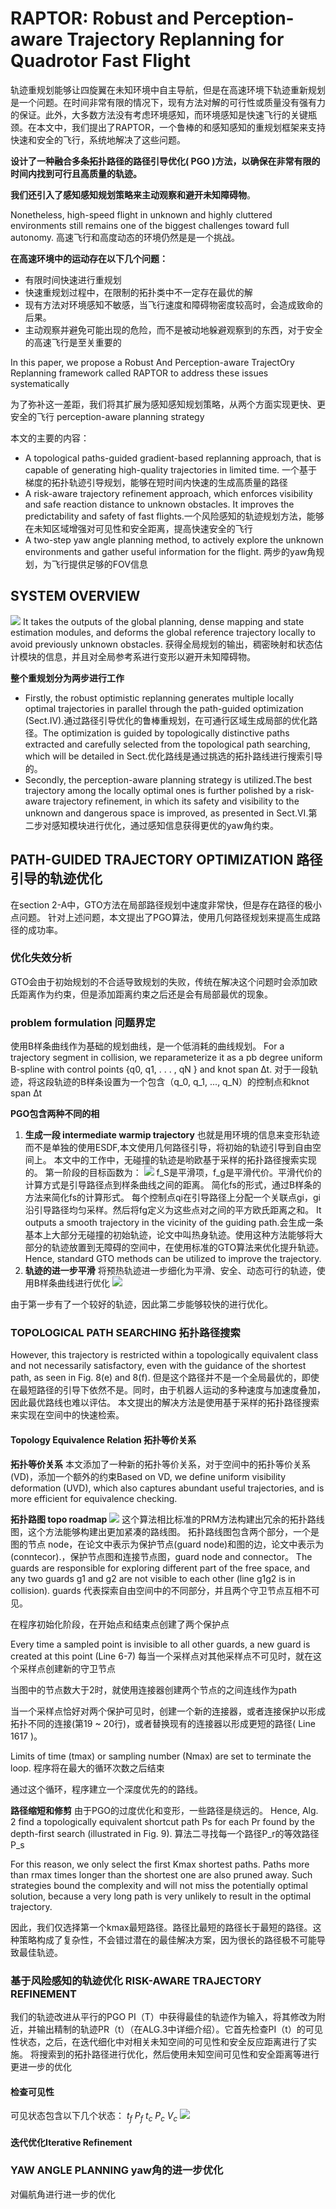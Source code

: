 # RAPTOR: Robust and Perception-aware Trajectory  Replanning for Quadrotor Fast Flight
轨迹重规划能够让四旋翼在未知环境中自主导航，但是在高速环境下轨迹重新规划是一个问题。在时间非常有限的情况下，现有方法对解的可行性或质量没有强有力的保证。此外，大多数方法没有考虑环境感知，而环境感知是快速飞行的关键瓶颈。在本文中，我们提出了RAPTOR，一个鲁棒的和感知感知的重规划框架来支持快速和安全的飞行，系统地解决了这些问题。

**设计了一种融合多条拓扑路径的路径引导优化( PGO )方法，以确保在非常有限的时间内找到可行且高质量的轨迹。**

**我们还引入了感知感知规划策略来主动观察和避开未知障碍物**。

Nonetheless, high-speed flight in unknown and highly cluttered environments still remains one of the biggest challenges toward full autonomy.
高速飞行和高度动态的环境仍然是是一个挑战。

**在高速环境中的运动存在以下几个问题：**
- 有限时间快速进行重规划
- 快速重规划过程中，在限制的拓扑类中不一定存在最优的解
- 现有方法对环境感知不敏感，当飞行速度和障碍物密度较高时，会造成致命的后果。
- 主动观察并避免可能出现的危险，而不是被动地躲避观察到的东西，对于安全的高速飞行是至关重要的

In this paper, we propose a Robust And Perception-aware TrajectOry Replanning framework called RAPTOR to address these issues systematically

为了弥补这一差距，我们将其扩展为感知感知规划策略，从两个方面实现更快、更安全的飞行
perception-aware planning strategy

本文的主要的内容：
- A topological paths-guided gradient-based replanning approach, that is capable of generating high-quality trajectories in limited time. 一个基于梯度的拓扑轨迹引导规划，能够在短时间内快速的生成高质量的路径
- A risk-aware trajectory refinement approach, which enforces visibility and safe reaction distance to unknown obstacles. It improves the predictability and safety of fast flights.一个风险感知的轨迹规划方法，能够在未知区域增强对可见性和安全距离，提高快速安全的飞行
- A two-step yaw angle planning method, to actively explore the unknown environments and gather useful information for the flight. 两步的yaw角规划，为飞行提供足够的FOV信息

## SYSTEM OVERVIEW
![](images/2025-03-05-09-53-02.png)
It takes the outputs of the global planning, dense mapping and state estimation modules, and deforms the global reference trajectory locally to avoid previously unknown obstacles.
获得全局规划的输出，稠密映射和状态估计模块的信息，并且对全局参考系进行变形以避开未知障碍物。

**整个重规划分为两步进行工作**
- Firstly, the robust optimistic replanning generates multiple locally optimal trajectories in parallel through the path-guided optimization (Sect.IV).通过路径引导优化的鲁棒重规划，在可通行区域生成局部的优化路径。The optimization is guided by topologically distinctive paths extracted and carefully selected from the topological path searching, which will be detailed in Sect.优化路线是通过挑选的拓扑路线进行搜索引导的。
- Secondly, the perception-aware planning strategy is utilized.The best trajectory among the locally optimal ones is further polished by a risk-aware trajectory refinement, in which its safety and visibility to the unknown and dangerous space is improved, as presented in Sect.VI.第二步对感知模块进行优化，通过感知信息获得更优的yaw角约束。


## PATH-GUIDED TRAJECTORY OPTIMIZATION 路径引导的轨迹优化
在section 2-A中，GTO方法在局部路径规划中速度非常快，但是存在路径的极小点问题。
针对上述问题，本文提出了PGO算法，使用几何路径规划来提高生成路径的成功率。
### 优化失效分析
GTO会由于初始规划的不合适导致规划的失败，传统在解决这个问题时会添加欧氏距离作为约束，但是添加距离约束之后还是会有局部最优的现象。
### problem formulation 问题界定
使用B样条曲线作为基础的规划曲线，是一个低消耗的曲线规划。
For a trajectory segment in collision, we reparameterize it as a pb degree uniform B-spline with control points {q0, q1, . . . , qN } and knot span ∆t.
对于一段轨迹，将这段轨迹的B样条设置为一个包含（q_0, q_1, ..., q_N）的控制点和knot span ∆t

**PGO包含两种不同的相**
1. **生成一段 intermediate warmip trajectory**
也就是用环境的信息来变形轨迹而不是单独的使用ESDF,本文使用几何路径引导，将初始的轨迹引导到自由空间上。
本文中的工作中，无碰撞的轨迹是哟欧基于采样的拓扑路径搜索实现的。
第一阶段的目标函数为：
![](images/2025-03-07-21-39-28.png)
f_S是平滑项，f_g是平滑代价。平滑代价的计算方式是引导路径点到样条曲线之间的距离。
简化fs的形式，通过B样条的方法来简化fs的计算形式。
每个控制点qi在引导路径上分配一个关联点gi，gi沿引导路径均匀采样。然后将fg定义为这些点对之间的平方欧氏距离之和。
It outputs a smooth trajectory in the vicinity of the guiding path.会生成一条基本上大部分无碰撞的初始轨迹，论文中叫热身轨迹。使用这种方法能够将大部分的轨迹放置到无障碍的空间中，在使用标准的GTO算法来优化提升轨迹。Hence, standard GTO methods can be utilized to improve the trajectory.
2. **轨迹的进一步平滑**
将预热轨迹进一步细化为平滑、安全、动态可行的轨迹，使用B样条曲线进行优化
![](images/2025-03-07-22-34-11.png)


由于第一步有了一个较好的轨迹，因此第二步能够较快的进行优化。


### TOPOLOGICAL PATH SEARCHING 拓扑路径搜索
However, this trajectory is restricted within a topologically equivalent class and not necessarily satisfactory, even with the guidance of the shortest path, as seen in Fig. 8(e) and 8(f).
但是这个路径并不是一个全局最优的，即使在最短路径的引导下依然不是。同时，由于机器人运动的多种速度与加速度叠加，因此最优路线也难以评估。
本文提出的解决方法是使用基于采样的拓扑路径搜索来实现在空间中的快速检索。

#### Topology Equivalence Relation 拓扑等价关系
**拓扑等价关系**
本文添加了一种新的拓扑等价关系，对于空间中的拓扑等价关系(VD)，添加一个额外的约束Based on VD, we define uniform visibility deformation (UVD), which also captures abundant useful trajectories, and is more efficient for equivalence checking.

**拓扑路图 topo roadmap**
![](images/2025-04-05-09-22-39.png)
这个算法相比标准的PRM方法构建出冗余的拓扑路线图，这个方法能够构建出更加紧凑的路线图。
拓扑路线图包含两个部分，一个是图的节点 node，在论文中表示为保护节点(guard node)和图的边，论文中表示为(conntecor).，保护节点图和连接节点图，guard node and connector。
The guards are responsible for exploring different part of the free space, and any two guards g1 and g2 are not visible to each other (line g1g2 is in collision).
guards 代表探索自由空间中的不同部分，并且两个守卫节点互相不可见。

在程序初始化阶段，在开始点和结束点创建了两个保护点

Every time a sampled point is invisible to all other guards, a new guard is created at this point (Line 6-7)
每当一个采样点对其他采样点不可见时，就在这个采样点创建新的守卫节点

当图中的节点数大于2时，就使用连接器创建两个节点的之间连线作为path

当一个采样点恰好对两个保护可见时，创建一个新的连接器，或者连接保护以形成拓扑不同的连接(第19 ~ 20行)，或者替换现有的连接器以形成更短的路径( Line 1617 )。

Limits of time (tmax) or sampling number (Nmax) are set to terminate the loop.
程序将在最大的循环次数之后结束

通过这个循环，程序建立一个深度优先的的路线。

**路径缩短和修剪**
由于PGO的过度优化和变形，一些路径是绕远的。
Hence, Alg. 2 find a topologically equivalent shortcut path Ps for each Pr found by the depth-first search (illustrated in Fig. 9).
算法二寻找每一个路径P_r的等效路径P_s

For this reason, we only select the first Kmax shortest paths. Paths more than rmax times longer than the shortest one are also pruned away. Such strategies bound the complexity and will not miss the potentially optimal solution, because a very long path is very unlikely to result in the optimal trajectory.

因此，我们仅选择第一个kmax最短路径。路径比最短的路径长于最短的路径。这种策略构成了复杂性，不会错过潜在的最佳解决方案，因为很长的路径极不可能导致最佳轨迹。

### 基于风险感知的轨迹优化 RISK-AWARE TRAJECTORY REFINEMENT
我们的轨迹改进从平行的PGO PI（T）中获得最佳的轨迹作为输入，将其修改为附近，并输出精制的轨迹PR（t）（在ALG.3中详细介绍）。它首先检查PI（t）的可见性状态，之后，在迭代细化中对相关未知空间的可见性和安全反应距离进行了实施。
将搜索到的拓扑路径进行优化，然后使用未知空间可见性和安全距离等进行更进一步的优化
#### 检查可见性
可见状态包含以下几个状态：
$t_f$
$P_f$
$t_c$
$P_c$
$V_c$
![](images/2025-04-08-23-36-15.png)

#### 迭代优化Iterative Refinement


### YAW ANGLE PLANNING yaw角的进一步优化
对偏航角进行进一步的优化
